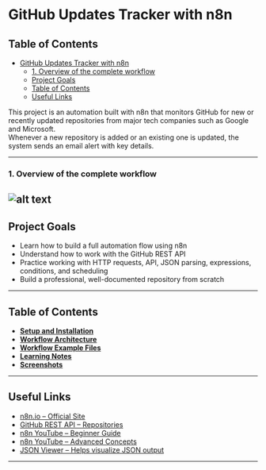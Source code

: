 # GitHub Updates Tracker with n8n

## Table of Contents

- [GitHub Updates Tracker with n8n](#github-updates-tracker-with-n8n)
    - [1. Overview of the complete workflow  ](#1-overview-of-the-complete-workflow)
  - [Project Goals](#project-goals)
  - [Table of Contents](#table-of-contents)
  - [Useful Links](#useful-links)


This project is an automation built with n8n that monitors GitHub for new or recently updated repositories from major tech companies such as Google and Microsoft.  
Whenever a new repository is added or an existing one is updated, the system sends an email alert with key details.

---
### 1. Overview of the complete workflow  
![alt text](./images/workflow.png)
---

##  Project Goals

- Learn how to build a full automation flow using n8n
- Understand how to work with the GitHub REST API
- Practice working with HTTP requests, API, JSON parsing, expressions, conditions, and scheduling
- Build a professional, well-documented repository from scratch

---

##  Table of Contents

- **[Setup and Installation](./01-setup/README.md)**
- **[Workflow Architecture](./02-workflow/README.md)**
- **[Workflow Example Files](./03-examples/README.md)**
- **[Learning Notes](./04-learning-notes/README.md)**
- **[Screenshots](./images/)**

---

##  Useful Links

- [n8n.io – Official Site](https://n8n.io)
- [GitHub REST API – Repositories](https://docs.github.com/en/rest/repos/repos)
- [n8n YouTube – Beginner Guide](https://www.youtube.com/watch?v=4BVTkqbn_tY&list=PLlET0GsrLUL59YbxstZE71WszP3pVnZfI&index=2)
- [n8n YouTube – Advanced Concepts](https://www.youtube.com/playlist?list=PLlET0GsrLUL5bxmx5c1H1Ms_OtOPYZIEG)
- [JSON Viewer – Helps visualize JSON output](https://jsonformatter.org/json-viewer)

---

